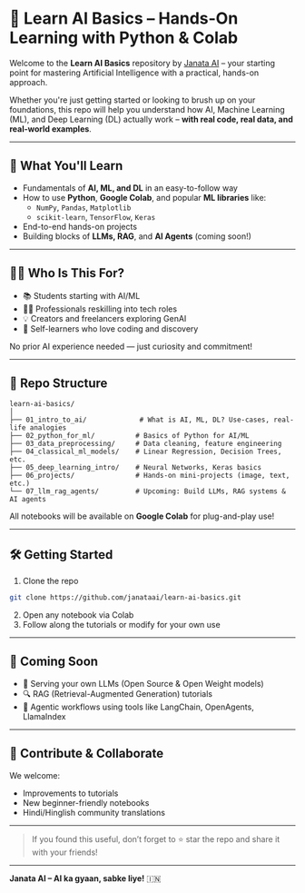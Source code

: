 # 📘 Learn AI Basics – Hands-On Learning with Python & Colab

Welcome to the **Learn AI Basics** repository by [Janata AI](https://github.com/janataai) – your starting point for mastering Artificial Intelligence with a practical, hands-on approach.

Whether you're just getting started or looking to brush up on your foundations, this repo will help you understand how AI, Machine Learning (ML), and Deep Learning (DL) actually work – **with real code, real data, and real-world examples**.

---

## 🎯 What You'll Learn
- Fundamentals of **AI, ML, and DL** in an easy-to-follow way
- How to use **Python**, **Google Colab**, and popular **ML libraries** like:
  - `NumPy`, `Pandas`, `Matplotlib`
  - `scikit-learn`, `TensorFlow`, `Keras`
- End-to-end hands-on projects
- Building blocks of **LLMs, RAG**, and **AI Agents** (coming soon!)

---

## 🧑‍💻 Who Is This For?
- 📚 Students starting with AI/ML
- 👩‍💼 Professionals reskilling into tech roles
- 💡 Creators and freelancers exploring GenAI
- 🧠 Self-learners who love coding and discovery

No prior AI experience needed — just curiosity and commitment!

---

## 📂 Repo Structure
```
learn-ai-basics/
│
├── 01_intro_to_ai/             # What is AI, ML, DL? Use-cases, real-life analogies
├── 02_python_for_ml/          # Basics of Python for AI/ML
├── 03_data_preprocessing/     # Data cleaning, feature engineering
├── 04_classical_ml_models/    # Linear Regression, Decision Trees, etc.
├── 05_deep_learning_intro/    # Neural Networks, Keras basics
├── 06_projects/               # Hands-on mini-projects (image, text, etc.)
└── 07_llm_rag_agents/         # Upcoming: Build LLMs, RAG systems & AI agents
```

All notebooks will be available on **Google Colab** for plug-and-play use!

---

## 🛠 Getting Started
1. Clone the repo
```bash
git clone https://github.com/janataai/learn-ai-basics.git
```
2. Open any notebook via Colab
3. Follow along the tutorials or modify for your own use

---

## 🚧 Coming Soon
- 🤖 Serving your own LLMs (Open Source & Open Weight models)
- 🔍 RAG (Retrieval-Augmented Generation) tutorials
- 🧠 Agentic workflows using tools like LangChain, OpenAgents, LlamaIndex

---

## 🙌 Contribute & Collaborate
We welcome:
- Improvements to tutorials
- New beginner-friendly notebooks
- Hindi/Hinglish community translations

---

> If you found this useful, don’t forget to ⭐️ star the repo and share it with your friends!

---

**Janata AI – AI ka gyaan, sabke liye!** 🇮🇳
